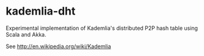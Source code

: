kademlia-dht
============
Experimental implementation of Kademlia's distributed P2P hash table using Scala and Akka.

See http://en.wikipedia.org/wiki/Kademlia



